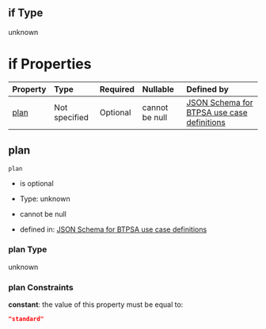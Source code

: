 ## if Type

unknown

# if Properties

| Property      | Type          | Required | Nullable       | Defined by                                                                                                                                                                                                                                  |
| :------------ | :------------ | :------- | :------------- | :------------------------------------------------------------------------------------------------------------------------------------------------------------------------------------------------------------------------------------------ |
| [plan](#plan) | Not specified | Optional | cannot be null | [JSON Schema for BTPSA use case definitions](btpsa-usecase-properties-services-items-allof-1-then-allof-57-then-allof-0-if-properties-plan.md "undefined#/properties/services/items/allOf/1/then/allOf/57/then/allOf/0/if/properties/plan") |

## plan



`plan`

*   is optional

*   Type: unknown

*   cannot be null

*   defined in: [JSON Schema for BTPSA use case definitions](btpsa-usecase-properties-services-items-allof-1-then-allof-57-then-allof-0-if-properties-plan.md "undefined#/properties/services/items/allOf/1/then/allOf/57/then/allOf/0/if/properties/plan")

### plan Type

unknown

### plan Constraints

**constant**: the value of this property must be equal to:

```json
"standard"
```
